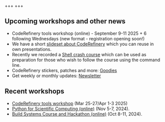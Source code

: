 +++
+++

## Upcoming workshops and other news

- CodeRefinery tools workshop (online) - September 9-11 2025 + 6 following Wednesdays (new format - registration opening soon!)
- We have a short [slideset about CodeRefinery](@/about/presentations.md) which you can reuse in own presentations.
- Recently we recorded a [Shell crash course](https://youtu.be/xbTTDLA3txI)
  which can be used as preparation for those who wish to follow the course
  using the command line.
- CodeRefinery stickers, patches and more: [Goodies](/about/goodies/)
- Get weekly or monthly updates: [Newsletter](/about/newsletter/)


## Recent workshops

- [CodeRefinery tools workshop](https://coderefinery.github.io/2025-03-25-workshop/) (Mar 25-27/Apr 1-3 2025)
- [Python for Scientific Computing (online)](https://www.aalto.fi/en/events/python-for-scientific-computing-5-7november2024) (Nov 5-7, 2024).
- [Build Systems Course and Hackathon (online)](https://github.com/PDC-support/build-systems-course) (Oct 8-11, 2024).
